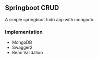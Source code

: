 ## Springboot CRUD
A simple springboot todo app with mongodb.
 
### Implementation
* MongoDB
* Swagger2
* Bean Validation